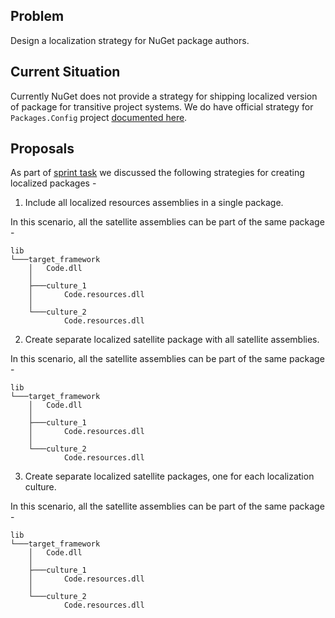 ## Problem
Design a localization strategy for NuGet package authors.

## Current Situation
Currently NuGet does not provide a strategy for shipping localized version of package for transitive project systems.
We do have official strategy for `Packages.Config` project [documented here](https://docs.microsoft.com/en-us/nuget/create-packages/creating-localized-packages).

## Proposals

As part of [sprint task](https://github.com/NuGet/Home/issues/5561) we discussed the following strategies for creating localized packages - 
1. Include all localized resources assemblies in a single package.

In this scenario, all the satellite assemblies can be part of the same package - 
```
lib
└───target_framework
    │   Code.dll
    │
    ├───culture_1
    │       Code.resources.dll
    │
    └───culture_2
            Code.resources.dll
```

2. Create separate localized satellite package with all satellite assemblies.

In this scenario, all the satellite assemblies can be part of the same package - 
```
lib
└───target_framework
    │   Code.dll
    │
    ├───culture_1
    │       Code.resources.dll
    │
    └───culture_2
            Code.resources.dll
```

3. Create separate localized satellite packages, one for each localization culture.

In this scenario, all the satellite assemblies can be part of the same package - 
```
lib
└───target_framework
    │   Code.dll
    │
    ├───culture_1
    │       Code.resources.dll
    │
    └───culture_2
            Code.resources.dll
```